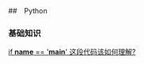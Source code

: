 ##　Python
### 基础知识
[if __name__ == '__main__' 这段代码该如何理解?](https://www.zhihu.com/question/49136398/answer/114438004)

